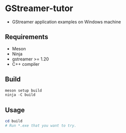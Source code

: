 # GStreamer-tutor

- GStreamer application examples on Windows machine

## Requirements

- Meson
- Ninja
- gstreamer >= 1.20
- C++ compiler

## Build

```powershell
meson setup build
ninja -C build
```

## Usage

```powershell
cd build
# Run *.exe that you want to try.
```
